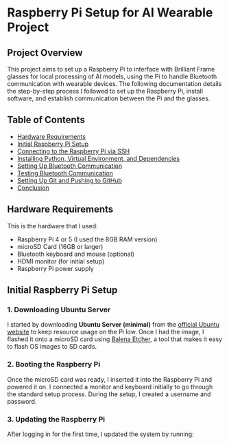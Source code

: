 # Raspberry Pi Setup for AI Wearable Project

## Project Overview

This project aims to set up a Raspberry Pi to interface with Brilliant Frame glasses for local processing of AI models, using the Pi to handle Bluetooth communication with wearable devices. The following documentation details the step-by-step process I followed to set up the Raspberry Pi, install software, and establish communication between the Pi and the glasses.

## Table of Contents

- [Hardware Requirements](#hardware-requirements)
- [Initial Raspberry Pi Setup](#initial-raspberry-pi-setup)
- [Connecting to the Raspberry Pi via SSH](#connecting-to-the-raspberry-pi-via-ssh)
- [Installing Python, Virtual Environment, and Dependencies](#installing-python-virtual-environment-and-dependencies)
- [Setting Up Bluetooth Communication](#setting-up-bluetooth-communication)
- [Testing Bluetooth Communication](#testing-bluetooth-communication)
- [Setting Up Git and Pushing to GitHub](#setting-up-git-and-pushing-to-github)
- [Conclusion](#conclusion)

## Hardware Requirements

This is the hardware that I used:

- Raspberry Pi 4 or 5 (I used the 8GB RAM version)
- microSD Card (16GB or larger)
- Bluetooth keyboard and mouse (optional)
- HDMI monitor (for initial setup)
- Raspberry Pi power supply

## Initial Raspberry Pi Setup

### 1. Downloading Ubuntu Server

I started by downloading **Ubuntu Server (minimal)** from the [official Ubuntu website](https://ubuntu.com/download/raspberry-pi) to keep resource usage on the Pi low. Once I had the image, I flashed it onto a microSD card using [Balena Etcher](https://www.balena.io/etcher/), a tool that makes it easy to flash OS images to SD cards.

### 2. Booting the Raspberry Pi

Once the microSD card was ready, I inserted it into the Raspberry Pi and powered it on. I connected a monitor and keyboard initially to go through the standard setup process. During the setup, I created a username and password.

### 3. Updating the Raspberry Pi

After logging in for the first time, I updated the system by running:
